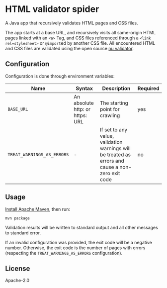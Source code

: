 # HTML validator spider

A Java app that recursively validates HTML pages and CSS files.

The app starts at a base URL, and recursively visits all same-origin HTML pages linked with an `<a>` Tag, and CSS files referenced through a `<link rel=stylesheet>` or `@import`ed by another CSS file. All encountered HTML and CSS files are validated using the open source [nu validator](https://validator.nu/).

## Configuration

Configuration is done through environment variables:

| Name | Syntax | Description          | Required |
|------|--------|----------------------|----------|
| `BASE_URL` | An absolute http: or https: URL | The starting point for crawling | yes |
| `TREAT_WARNINGS_AS_ERRORS` | - | If set to any value, validation warnings will be treated as errors and cause a non-zero exit code | no |

## Usage

[Install Apache Maven](https://maven.apache.org/install.html), then run:

```
mvn package
```

Validation results will be written to standard output and all other messages to standard error. 

If an invalid configuration was provided, the exit code will be a negative number. Otherwise, the exit code is the number of pages with errors (respecting the `TREAT_WARNINGS_AS_ERRORS` configuration).

## License

Apache-2.0
